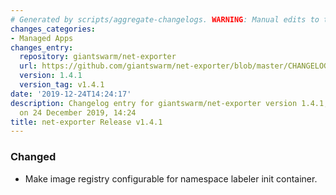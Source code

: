 ```yaml
---
# Generated by scripts/aggregate-changelogs. WARNING: Manual edits to this files will be overwritten.
changes_categories:
- Managed Apps
changes_entry:
  repository: giantswarm/net-exporter
  url: https://github.com/giantswarm/net-exporter/blob/master/CHANGELOG.md#141-2019-11-29
  version: 1.4.1
  version_tag: v1.4.1
date: '2019-12-24T14:24:17'
description: Changelog entry for giantswarm/net-exporter version 1.4.1, published
  on 24 December 2019, 14:24
title: net-exporter Release v1.4.1
---
```


### Changed
- Make image registry configurable for namespace labeler init container.
